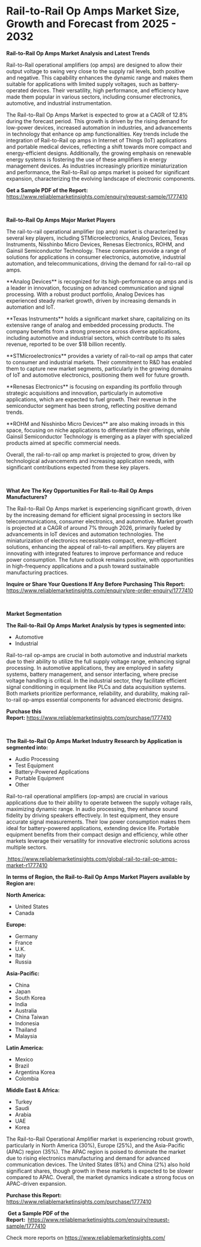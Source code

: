 <p><h1>Rail-to-Rail Op Amps Market Size, Growth and Forecast from 2025 - 2032</h1></p><p><strong>Rail-to-Rail Op Amps Market Analysis and Latest Trends</strong></p>
<p><p>Rail-to-Rail operational amplifiers (op amps) are designed to allow their output voltage to swing very close to the supply rail levels, both positive and negative. This capability enhances the dynamic range and makes them suitable for applications with limited supply voltages, such as battery-operated devices. Their versatility, high performance, and efficiency have made them popular in various sectors, including consumer electronics, automotive, and industrial instrumentation.</p><p>The Rail-to-Rail Op Amps Market is expected to grow at a CAGR of 12.8% during the forecast period. This growth is driven by the rising demand for low-power devices, increased automation in industries, and advancements in technology that enhance op amp functionalities. Key trends include the integration of Rail-to-Rail op amps in Internet of Things (IoT) applications and portable medical devices, reflecting a shift towards more compact and energy-efficient designs. Additionally, the growing emphasis on renewable energy systems is fostering the use of these amplifiers in energy management devices. As industries increasingly prioritize miniaturization and performance, the Rail-to-Rail op amps market is poised for significant expansion, characterizing the evolving landscape of electronic components.</p></p>
<p><strong>Get a Sample PDF of the Report:&nbsp;</strong> <a href="https://www.reliablemarketinsights.com/enquiry/request-sample/1777410?utm_campaign=1887&utm_medium=2&utm_source=Github&utm_content=ia&utm_term=13022025&utm_id=rail-to-rail-op-amps">https://www.reliablemarketinsights.com/enquiry/request-sample/1777410</a></p>
<p>&nbsp;</p>
<p><strong>Rail-to-Rail Op Amps Major Market Players</strong></p>
<p><p>The rail-to-rail operational amplifier (op amp) market is characterized by several key players, including STMicroelectronics, Analog Devices, Texas Instruments, Nisshinbo Micro Devices, Renesas Electronics, ROHM, and Gainsil Semiconductor Technology. These companies provide a range of solutions for applications in consumer electronics, automotive, industrial automation, and telecommunications, driving the demand for rail-to-rail op amps.</p><p>**Analog Devices** is recognized for its high-performance op amps and is a leader in innovation, focusing on advanced communication and signal processing. With a robust product portfolio, Analog Devices has experienced steady market growth, driven by increasing demands in automation and IoT.</p><p>**Texas Instruments** holds a significant market share, capitalizing on its extensive range of analog and embedded processing products. The company benefits from a strong presence across diverse applications, including automotive and industrial sectors, which contribute to its sales revenue, reported to be over $18 billion recently.</p><p>**STMicroelectronics** provides a variety of rail-to-rail op amps that cater to consumer and industrial markets. Their commitment to R&D has enabled them to capture new market segments, particularly in the growing domains of IoT and automotive electronics, positioning them well for future growth.</p><p>**Renesas Electronics** is focusing on expanding its portfolio through strategic acquisitions and innovation, particularly in automotive applications, which are expected to fuel growth. Their revenue in the semiconductor segment has been strong, reflecting positive demand trends.</p><p>**ROHM and Nisshinbo Micro Devices** are also making inroads in this space, focusing on niche applications to differentiate their offerings, while Gainsil Semiconductor Technology is emerging as a player with specialized products aimed at specific commercial needs.</p><p>Overall, the rail-to-rail op amp market is projected to grow, driven by technological advancements and increasing application needs, with significant contributions expected from these key players.</p></p>
<p>&nbsp;</p>
<p><strong>What Are The Key Opportunities For Rail-to-Rail Op Amps Manufacturers?</strong></p>
<p><p>The Rail-to-Rail Op Amps market is experiencing significant growth, driven by the increasing demand for efficient signal processing in sectors like telecommunications, consumer electronics, and automotive. Market growth is projected at a CAGR of around 7% through 2026, primarily fueled by advancements in IoT devices and automation technologies. The miniaturization of electronics necessitates compact, energy-efficient solutions, enhancing the appeal of rail-to-rail amplifiers. Key players are innovating with integrated features to improve performance and reduce power consumption. The future outlook remains positive, with opportunities in high-frequency applications and a push toward sustainable manufacturing practices.</p></p>
<p><strong>Inquire or Share Your Questions If Any Before Purchasing This Report:</strong> <a href="https://www.reliablemarketinsights.com/enquiry/pre-order-enquiry/1777410?utm_campaign=1887&utm_medium=2&utm_source=Github&utm_content=ia&utm_term=13022025&utm_id=rail-to-rail-op-amps">https://www.reliablemarketinsights.com/enquiry/pre-order-enquiry/1777410</a></p>
<p>&nbsp;</p>
<p><strong>Market Segmentation</strong></p>
<p><strong>The Rail-to-Rail Op Amps Market Analysis by types is segmented into:</strong></p>
<p><ul><li>Automotive</li><li>Industrial</li></ul></p>
<p><p>Rail-to-rail op-amps are crucial in both automotive and industrial markets due to their ability to utilize the full supply voltage range, enhancing signal processing. In automotive applications, they are employed in safety systems, battery management, and sensor interfacing, where precise voltage handling is critical. In the industrial sector, they facilitate efficient signal conditioning in equipment like PLCs and data acquisition systems. Both markets prioritize performance, reliability, and durability, making rail-to-rail op-amps essential components for advanced electronic designs.</p></p>
<p><strong>Purchase this Report:&nbsp;</strong><a href="https://www.reliablemarketinsights.com/purchase/1777410?utm_campaign=1887&utm_medium=2&utm_source=Github&utm_content=ia&utm_term=13022025&utm_id=rail-to-rail-op-amps">https://www.reliablemarketinsights.com/purchase/1777410</a></p>
<p>&nbsp;</p>
<p><strong>The Rail-to-Rail Op Amps Market Industry Research by Application is segmented into:</strong></p>
<p><ul><li>Audio Processing</li><li>Test Equipment</li><li>Battery-Powered Applications</li><li>Portable Equipment</li><li>Other</li></ul></p>
<p><p>Rail-to-rail operational amplifiers (op-amps) are crucial in various applications due to their ability to operate between the supply voltage rails, maximizing dynamic range. In audio processing, they enhance sound fidelity by driving speakers effectively. In test equipment, they ensure accurate signal measurements. Their low power consumption makes them ideal for battery-powered applications, extending device life. Portable equipment benefits from their compact design and efficiency, while other markets leverage their versatility for innovative electronic solutions across multiple sectors.</p></p>
<p><a href="https://www.reliablemarketinsights.com/global-rail-to-rail-op-amps-market-r1777410?utm_campaign=1887&utm_medium=2&utm_source=Github&utm_content=ia&utm_term=13022025&utm_id=rail-to-rail-op-amps">&nbsp;https://www.reliablemarketinsights.com/global-rail-to-rail-op-amps-market-r1777410</a></p>
<p><strong>In terms of Region, the Rail-to-Rail Op Amps Market Players available by Region are:</strong></p>
<p>
    <p> <strong> North America: </strong>
        <ul>
            <li>United States</li>
            <li>Canada</li>
        </ul>
        </p> 
    <p> <strong> Europe: </strong>
        <ul>
            <li>Germany</li>
            <li>France</li>
            <li>U.K.</li>
            <li>Italy</li>
            <li>Russia</li>
        </ul>
        </p> 
    <p> <strong> Asia-Pacific: </strong>
        <ul>
            <li>China</li>
            <li>Japan</li>
            <li>South Korea</li>
            <li>India</li>
            <li>Australia</li>
            <li>China Taiwan</li>
            <li>Indonesia</li>
            <li>Thailand</li>
            <li>Malaysia</li>
        </ul>
        </p> 
    <p> <strong> Latin America: </strong>
        <ul>
            <li>Mexico</li>
            <li>Brazil</li>
            <li>Argentina Korea</li>
            <li>Colombia</li>
        </ul>
        </p> 
    <p> <strong> Middle East & Africa: </strong>
        <ul>
            <li>Turkey</li>
            <li>Saudi</li>
            <li>Arabia</li>
            <li>UAE</li>
            <li>Korea</li>
        </ul>
    </p>
    </p>
<p><p>The Rail-to-Rail Operational Amplifier market is experiencing robust growth, particularly in North America (30%), Europe (25%), and the Asia-Pacific (APAC) region (35%). The APAC region is poised to dominate the market due to rising electronics manufacturing and demand for advanced communication devices. The United States (8%) and China (2%) also hold significant shares, though growth in these markets is expected to be slower compared to APAC. Overall, the market dynamics indicate a strong focus on APAC-driven expansion.</p></p>
<p><strong>Purchase this Report: </strong><a href="https://www.reliablemarketinsights.com/purchase/1777410?utm_campaign=1887&utm_medium=2&utm_source=Github&utm_content=ia&utm_term=13022025&utm_id=rail-to-rail-op-amps">https://www.reliablemarketinsights.com/purchase/1777410</a></p>
<p>&nbsp;<strong>Get a Sample PDF of the Report:&nbsp;&nbsp;</strong><a href="https://www.reliablemarketinsights.com/enquiry/request-sample/1777410?utm_campaign=1887&utm_medium=2&utm_source=Github&utm_content=ia&utm_term=13022025&utm_id=rail-to-rail-op-amps">https://www.reliablemarketinsights.com/enquiry/request-sample/1777410</a></p>
<p><strong></strong></p>
<p>Check more reports on <a href="https://www.reliablemarketinsights.com/?utm_campaign=1887&utm_medium=2&utm_source=Github&utm_content=ia&utm_term=13022025&utm_id=rail-to-rail-op-amps">https://www.reliablemarketinsights.com/</a></p>